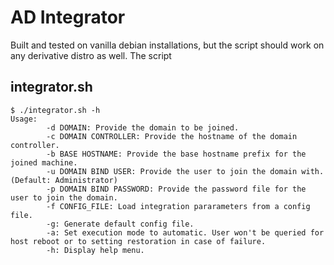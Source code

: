 # AD Integrator
Built and tested on vanilla debian installations, but the script should work on any derivative distro as well. The script

## integrator.sh
```
$ ./integrator.sh -h
Usage:
 		-d DOMAIN: Provide the domain to be joined.
 		-c DOMAIN CONTROLLER: Provide the hostname of the domain controller.
 		-b BASE HOSTNAME: Provide the base hostname prefix for the joined machine.
 		-u DOMAIN BIND USER: Provide the user to join the domain with.(Default: Administrator)
 		-p DOMAIN BIND PASSWORD: Provide the password file for the user to join the domain.
 		-f CONFIG_FILE: Load integration pararameters from a config file.
 		-g: Generate default config file.
 		-a: Set execution mode to automatic. User won't be queried for host reboot or to setting restoration in case of failure.
 		-h: Display help menu.
```
